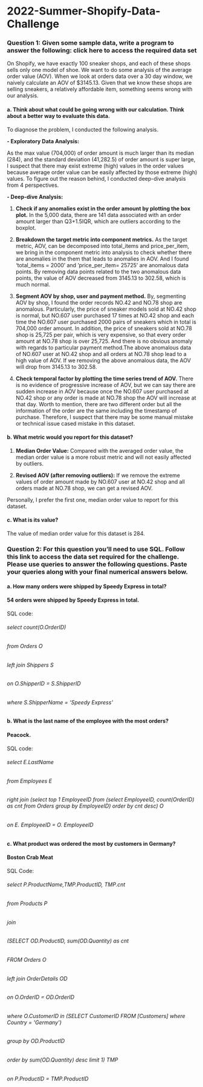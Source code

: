 # 2022-Summer-Shopify-Data-Challenge
### Question 1: Given some sample data, write a program to answer the following: click here to access the required data set

On Shopify, we have exactly 100 sneaker shops, and each of these shops sells only one model of shoe. We want to do some analysis of the average order value (AOV). When we look at orders data over a 30 day window, we naively calculate an AOV of $3145.13. Given that we know these shops are selling sneakers, a relatively affordable item, something seems wrong with our analysis. 

#### a.	Think about what could be going wrong with our calculation. Think about a better way to evaluate this data. 

To diagnose the problem, I conducted the following analysis. 

**-	Exploratory Data Analysis:**

As the max value (704,000) of order amount is much larger than its median (284), and the standard deviation (41,282.5) of order amount is super large, I suspect that there may exist extreme (high) values in the order values because average order value can be easily affected by those extreme (high) values. To figure out the reason behind, I conducted deep-dive analysis from 4 perspectives.

**-	Deep-dive Analysis:**

1. **Check if any anomalies exist in the order amount by plotting the box plot.**
In the 5,000 data, there are 141 data associated with an order amount larger than Q3+1.5IQR, which are outliers according to the boxplot.

2. **Breakdown the target metric into component metrics.**
As the target metric, AOV, can be decomposed into total_items and price_per_item, we bring in the component metric into analysis to check whether there are anomalies in the them that leads to anomalies in AOV. And I found ‘total_items = 2000’ and ‘price_per_item= 25725’ are anomalous data points. By removing data points related to the two anomalous data points, the value of AOV decreased from 3145.13 to 302.58, which is much normal.

3. **Segment AOV by shop, user and payment method.**
By, segmenting AOV by shop, I found the order records NO.42 and NO.78 shop are anomalous. Particularly, the price of sneaker models sold at NO.42 shop is   normal, but NO.607 user purchased 17 times at NO.42 shop and each time the NO.607 user 
purchased 2000 pairs of sneakers which in total is 704,000 order amount. In addition, the price of sneakers sold at NO.78 shop is 25,725 per pair, which is very expensive, so that every order amount at NO.78 shop is over 25,725. And there is no obvious anomaly with regards to particular payment method.The above anomalous data of NO.607 user at NO.42 shop and all orders at NO.78 shop lead to a high value of AOV. If we removing the above anomalous data, the AOV will drop from 3145.13 to 302.58. 

4. **Check temporal factor by plotting the time series trend of AOV.**
There is no evidence of progressive increase of AOV, but we can say there are sudden increase in AOV because once the NO.607 user purchased at NO.42 shop or any order is made at NO.78 shop the AOV will increase at that day. Worth to mention, there are two different order but all the information of the order are the same including the timestamp of purchase. Therefore, I suspect that there may be some manual mistake or technical issue cased mistake in this dataset.


#### b.	What metric would you report for this dataset?

1. **Median Order Value:**
Compared with the averaged order value, the median order value is a more robust metric and will not easily affected by outliers.

2. **Revised AOV (after removing outliers):**
If we remove the extreme values of order amount made by NO.607 user at NO.42 shop and all orders made at NO.78 shop, we can get a revised AOV.

Personally, I prefer the first one, median order value to report for this dataset.

#### c.	What is its value?

The value of median order value for this dataset is 284.


### Question 2: For this question you’ll need to use SQL. Follow this link to access the data set required for the challenge. Please use queries to answer the following questions. Paste your queries along with your final numerical answers below.

#### a.	How many orders were shipped by Speedy Express in total?
#### 54 orders were shipped by Speedy Express in total.

SQL code:
###### select count(O.OrderID)
###### from Orders O
###### left join Shippers S
###### on O.ShipperID = S.ShipperID
###### where S.ShipperName = ‘Speedy Express’

#### b.	What is the last name of the employee with the most orders?
#### Peacock.

SQL code:
###### select E.LastName
###### from Employees E
###### right join (select top 1 EmployeeID from (select EmployeeID, count(OrderID) as cnt from Orders group by EmployeeID) order by cnt desc) O
###### on E. EmployeeID = O. EmployeeID

#### c.	What product was ordered the most by customers in Germany?
#### Boston Crab Meat

SQL Code:
###### select P.ProductName,TMP.ProductID, TMP.cnt
###### from Products P
###### join
###### (SELECT OD.ProductID, sum(OD.Quantity) as cnt
###### FROM Orders O
###### left join OrderDetails OD
###### on O.OrderID = OD.OrderID
###### where O.CustomerID in (SELECT CustomerID FROM [Customers] where Country = 'Germany')
###### group by OD.ProductID
###### order by sum(OD.Quantity) desc limit 1) TMP
###### on P.ProductID = TMP.ProductID


